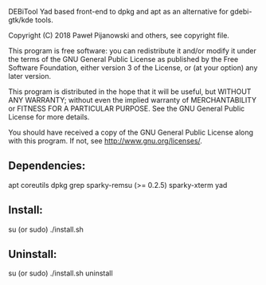 DEBiTool
Yad based front-end to dpkg and apt as an alternative for gdebi-gtk/kde tools.

Copyright (C) 2018 Paweł Pijanowski and others, see copyright file.

This program is free software: you can redistribute it and/or modify
it under the terms of the GNU General Public License as published by
the Free Software Foundation, either version 3 of the License, or
(at your option) any later version.

This program is distributed in the hope that it will be useful,
but WITHOUT ANY WARRANTY; without even the implied warranty of
MERCHANTABILITY or FITNESS FOR A PARTICULAR PURPOSE.  See the
GNU General Public License for more details.

You should have received a copy of the GNU General Public License
along with this program.  If not, see <http://www.gnu.org/licenses/>.

Dependencies:
-------------
apt
coreutils
dpkg
grep
sparky-remsu (>= 0.2.5)
sparky-xterm
yad

Install:
-------------
su (or sudo) 
./install.sh

Uninstall:
-------------
su (or sudo)
./install.sh uninstall
